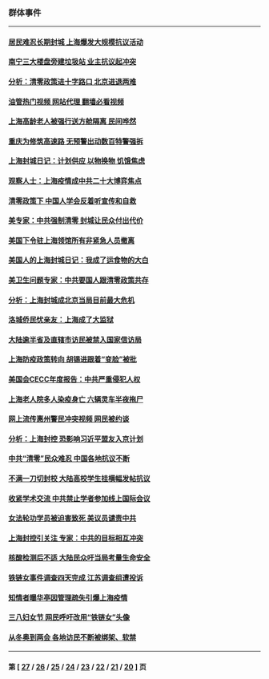 ### 群体事件
---
#### [居民难忍长期封城 上海爆发大规模抗议活动](../../pages/ncid279/n13724894.md?05021645) 
#### [南宁三大楼盘旁建垃圾站 业主抗议起冲突](../../pages/ncid279/n13723244.md?05021645) 
#### [分析：清零政策进十字路口 北京进退两难](../../pages/ncid279/n13722760.md?05021645) 
#### [油管热门视频 网站代理 翻墙必看视频](http://209.222.30.114:81/youtube.html?05021645)
#### [上海高龄老人被强行送方舱隔离 民间哗然](../../pages/ncid279/n13717318.md?05021645) 
#### [重庆为修筑高速路 无预警出动数百特警强拆](../../pages/ncid279/n13716893.md?05021645) 
#### [上海封城日记：计划供应 以物换物 饥饿焦虑](../../pages/ncid279/n13715646.md?05021645) 
#### [观察人士：上海疫情成中共二十大博弈焦点](../../pages/ncid279/n13713349.md?05021645) 
#### [清零政策下 中国人学会反着听宣传和自救](../../pages/ncid279/n13711002.md?05021645) 
#### [美专家：中共强制清零 封城让民众付出代价](../../pages/ncid279/n13709482.md?05021645) 
#### [美国下令驻上海领馆所有非紧急人员撤离](../../pages/ncid279/n13709373.md?05021645) 
#### [美国人的上海封城日记：我成了运食物的大白](../../pages/ncid279/n13707573.md?05021645) 
#### [美卫生问题专家：中共要国人跟清零政策共存](../../pages/ncid279/n13705925.md?05021645) 
#### [分析：上海封城成北京当局目前最大危机](../../pages/ncid279/n13702771.md?05021645) 
#### [洛城侨民忧亲友：上海成了大监狱](../../pages/ncid279/n13693937.md?05021645) 
#### [大陆逾半省及直辖市访民被禁入国家信访局](../../pages/ncid279/n13689201.md?05021645) 
#### [上海防疫政策转向 胡锡进跟着“变脸”被批](../../pages/ncid279/n13688098.md?05021645) 
#### [美国会CECC年度报告：中共严重侵犯人权](../../pages/ncid279/n13687784.md?05021645) 
#### [上海老人院多人染疫身亡 六辆灵车半夜拖尸](../../pages/ncid279/n13687060.md?05021645) 
#### [网上流传惠州警民冲突视频 网民被约谈](../../pages/ncid279/n13687562.md?05021645) 
#### [分析：上海封控 恐影响习近平盟友入京计划](../../pages/ncid279/n13686881.md?05021645) 
#### [中共“清零”民众难忍 中国各地抗议不断](../../pages/ncid279/n13685186.md?05021645) 
#### [不满一刀切封校 大陆高校学生挂横幅发帖抗议](../../pages/ncid279/n13683669.md?05021645) 
#### [收紧学术交流 中共禁止学者参加线上国际会议](../../pages/ncid279/n13684255.md?05021645) 
#### [女法轮功学员被迫害致死 美议员谴责中共](../../pages/ncid279/n13682069.md?05021645) 
#### [上海封控引关注 专家：中共的目标相互冲突](../../pages/ncid279/n13679402.md?05021645) 
#### [核酸检测后不适 大陆民众吁当局考量生命安全](../../pages/ncid279/n13674223.md?05021645) 
#### [铁链女事件调查四天完成 江苏调查组遭投诉](../../pages/ncid279/n13673940.md?05021645) 
#### [知情者曝华亭因管理疏失引爆上海疫情](../../pages/ncid279/n13642418.md?05021645) 
#### [三八妇女节 网民呼吁改用“铁链女”头像](../../pages/ncid279/n13629332.md?05021645) 
#### [从冬奥到两会 各地访民不断被绑架、软禁](../../pages/ncid279/n13623432.md?05021645) 

---
#### 第 [ [27](./27.md?05021645) / [26](./26.md?05021645) / [25](./25.md?05021645) / [24](./24.md?05021645) / [23](./23.md?05021645) / [22](./22.md?05021645) / [21](./21.md?05021645) / [20](./20.md?05021645) ] 页
